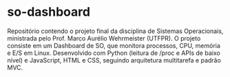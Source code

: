 # so-dashboard
Repositório contendo o projeto final da disciplina de Sistemas Operacionais, ministrada pelo Prof. Marco Aurélio Wehrmeister (UTFPR). O projeto consiste em um Dashboard de SO, que monitora processos, CPU, memória e E/S em Linux. Desenvolvido com Python (leitura de /proc e APIs de baixo nível) e JavaScript, HTML e CSS, seguindo arquitetura multitarefa e padrão MVC.
